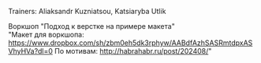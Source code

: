 Trainers: Aliaksandr Kuzniatsou, Katsiaryba Utlik

Воркшоп "Подход к верстке на примере макета"	
"Макет для воркшопа: https://www.dropbox.com/sh/zbm0eh5dk3rphyw/AABdfAzhSASRmtdpxASVhyHVa?dl=0
По мотивам: http://habrahabr.ru/post/202408/"


